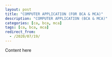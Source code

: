 ```yaml
---
layout: post
title: "COMPUTER APPLICATION (FOR BCA & MCA)"
description: "COMPUTER APPLICATION (BCA & MCA)"
categories: [ca, bca, mca]
tags: [ca, bca, mca]
redirect_from:
  - /2020/07/19/
---
```

Content here
